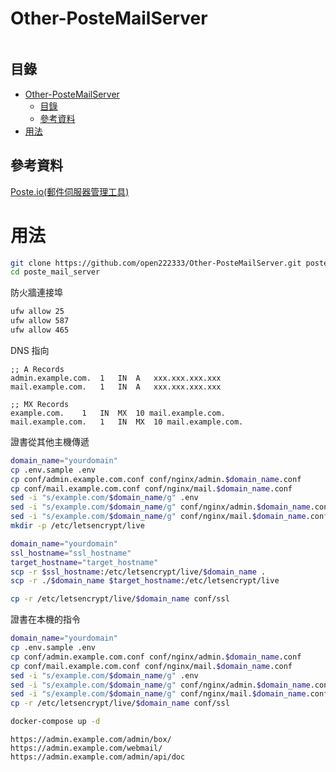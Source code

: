 # Other-PosteMailServer

```
```

## 目錄

- [Other-PosteMailServer](#other-postemailserver)
  - [目錄](#目錄)
  - [參考資料](#參考資料)
- [用法](#用法)

## 參考資料

[Poste.io(郵件伺服器管理工具)](https://github.com/open222333/Other-Note/blob/main/03_%E4%BC%BA%E6%9C%8D%E5%99%A8%E6%9C%8D%E5%8B%99/MailServer(%E9%83%B5%E7%AE%B1%E4%BC%BA%E6%9C%8D%E5%99%A8)/Poste.io(%E9%83%B5%E4%BB%B6%E4%BC%BA%E6%9C%8D%E5%99%A8%E7%AE%A1%E7%90%86%E5%B7%A5%E5%85%B7).md)

# 用法

```bash
git clone https://github.com/open222333/Other-PosteMailServer.git poste_mail_server
cd poste_mail_server
```

防火牆連接埠

```bash
ufw allow 25
ufw allow 587
ufw allow 465
```

DNS 指向

```
;; A Records
admin.example.com.	1	IN	A	xxx.xxx.xxx.xxx
mail.example.com.	1	IN	A	xxx.xxx.xxx.xxx

;; MX Records
example.com.	1	IN	MX	10 mail.example.com.
mail.example.com.	1	IN	MX	10 mail.example.com.
```

證書從其他主機傳遞

```bash
domain_name="yourdomain"
cp .env.sample .env
cp conf/admin.example.com.conf conf/nginx/admin.$domain_name.conf
cp conf/mail.example.com.conf conf/nginx/mail.$domain_name.conf
sed -i "s/example.com/$domain_name/g" .env
sed -i "s/example.com/$domain_name/g" conf/nginx/admin.$domain_name.conf
sed -i "s/example.com/$domain_name/g" conf/nginx/mail.$domain_name.conf
mkdir -p /etc/letsencrypt/live
```

```bash
domain_name="yourdomain"
ssl_hostname="ssl_hostname"
target_hostname="target_hostname"
scp -r $ssl_hostname:/etc/letsencrypt/live/$domain_name .
scp -r ./$domain_name $target_hostname:/etc/letsencrypt/live
```

```bash
cp -r /etc/letsencrypt/live/$domain_name conf/ssl
```

證書在本機的指令

```bash
domain_name="yourdomain"
cp .env.sample .env
cp conf/admin.example.com.conf conf/nginx/admin.$domain_name.conf
cp conf/mail.example.com.conf conf/nginx/mail.$domain_name.conf
sed -i "s/example.com/$domain_name/g" .env
sed -i "s/example.com/$domain_name/g" conf/nginx/admin.$domain_name.conf
sed -i "s/example.com/$domain_name/g" conf/nginx/mail.$domain_name.conf
cp -r /etc/letsencrypt/live/$domain_name conf/ssl
```

```bash
docker-compose up -d
```

```
https://admin.example.com/admin/box/
https://admin.example.com/webmail/
https://admin.example.com/admin/api/doc
```
